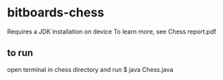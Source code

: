 # bitboards-chess
Requires a JDK installation on device
To learn more, see Chess report.pdf

## to run
open terminal in chess directory and run 
$ java Chess.java
